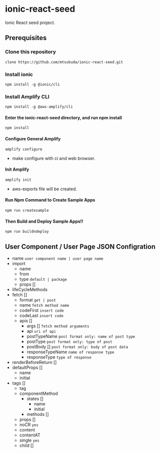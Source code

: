 # ionic-react-seed

Ionic React seed project.

## Prerequisites

### Clone this repository

`clone https://github.com/mtsukuda/ionic-react-seed.git`

### Install ionic

`npm install -g @ionic/cli`

### Install Amplify CLI

`npm install -g @aws-amplify/cli`

#### Enter the ionic-react-seed directory, and run npm install

`npm install`

#### Configure General Amplify

`amplify configure`

- make configure with ci and web browser.

#### Init Amplify

`amplify init`

- aws-exports file will be created.

#### Run Npm Command to Create Sample Apps

`npm run createsample`

#### Then Build and Deploy Sample Apps!!

`npm run buildndeploy`

## User Component / User Page JSON Configration

  * name `user component name | user page name`
  * import
    * name
    * from
    * type `default | package`
    * props []
  * lifeCycleMethods
  * fetch []
    * format `get | post`
    * name `fetch method name`
    * codeFirst `insert code`
    * codeLast `insert code`
    * apis []
        * args [] `fetch method arguments`
        * api `uri of api`
        * postTypeName `post format only: name of post type`
        * postType `post format only: type of post`
        * postBody [] `post format only: body of post data`
        * responseTypeName `name of response type`
        * responseType `type of response`
  * renderBeforeReturn []
  * defaultProps []
    * name
    * initial
  * tags []
    * tag
    * componentMethod
      * states []
        * name
        * initial
      * methods []
    * props []
    * noCR `yes`
    * content
    * contentAT
    * single `yes`
    * child [] 
